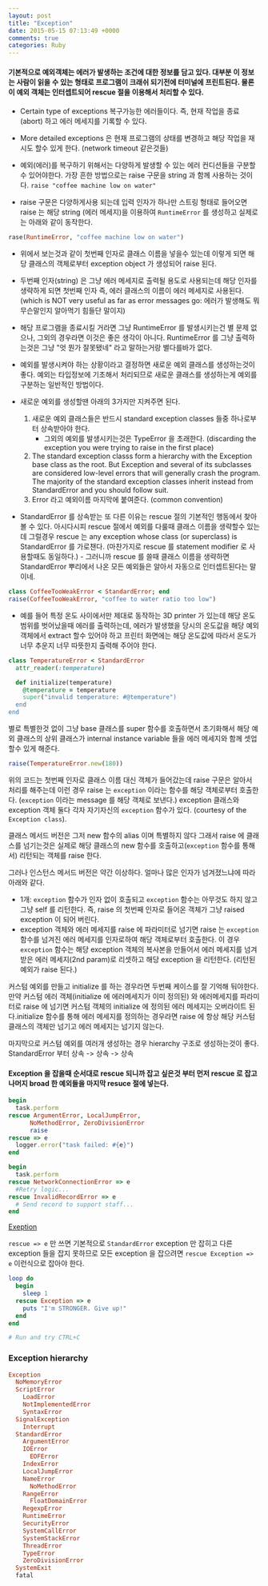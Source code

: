 ```yaml
---
layout: post
title: "Exception"
date: 2015-05-15 07:13:49 +0000
comments: true
categories: Ruby
---
```


#### 기본적으로 예외객체는 에러가 발생하는 조건에 대한 정보를 담고 있다. 대부분 이 정보는 사람이 읽을 수 있는 형태로 프로그램이 크래쉬 되기전에 터미널에 프린트된다. 물론 이 예외 객체는 인터셉트되어 rescue 절을 이용해서 처리할 수 있다.

* Certain type of exceptions 복구가능한 에러들이다. 즉, 현재 작업을 종료(abort) 하고 에러 메세지를 기록할 수 있다.
* More detailed exceptions 은 현재 프로그램의 상태를 변경하고 해당 작업을 재시도 할수 있게 한다. (network timeout 같은것들)

* 예외(에러)를 복구하기 위해서는 다양하게 발생할 수 있는 에러 컨디션들을 구분할수 있어야한다. 가장 흔한 방법으로는 raise 구문을 string 과 함께 사용하는 것이다. `raise "coffee machine low on water"`
* raise 구문은 다양하게사용 되는데 입력 인자가 하나만 스트링 형태로 들어오면 raise 는 해당 string (에러 메세지)을 이용하여 `RuntimeError` 를 생성하고 실제로는 아래와 같이 동작한다.
 ```ruby
 rase(RuntimeError, "coffee machine low on water")
 ```
* 위에서 보는것과 같이 첫번째 인자로 클래스 이름을 넣을수 있는데 이렇게 되면 해당 클래스의 객체로부터 exception object 가 생성되어 raise 된다.
* 두번째 인자(string) 은 그냥 에러 메세지로 출력될 용도로 사용되는데 해당 인자를 생략하게 되면 첫번째 인자 즉, 에러 클래스의 이름이 에러 메세지로 사용된다. (which is NOT very useful as far as error messages go: 에러가 발생해도 뭐 무슨말인지 알아먹기 힘들단 말이지)

* 해당 프로그램을 종료시킬 거라면 그냥 RuntimeError 를 발생시키는건 별 문제 없으나, 그외의 경우라면 이것은 좋은 생각이 아니다. RuntimeError 를 그냥 출력하는것은 그냥 "엇 뭔가 잘못됐네" 라고 말하는거랑 별다를바가 없다.

* 예외를 발생시켜야 하는 상황이라고 결정하면 새로운 예외 클래스를 생성하는것이 좋다. 예외는 타입정보에 기초해서 처리되므로 새로운 클래스를 생성하는게 예외를 구분하는 일반적인 방법이다.

* 새로운 예외를 생성할땐 아래의 3가지만 지켜주면 된다.
  1. 새로운 예외 클래스들은 반드시 standard exception classes 들중 하나로부터 상속받아야 한다.
      - 그외의 예외를 발생시키는것은 TypeError 을 초래한다. (discarding the exception you were trying to raise in the first place)
  2. The standard exception classs form a hierarchy with the Exception base class as the root. But Exception and several of its subclasses are considered low-level errors that will generally crash the program. The majority of the standard exception classes inherit instead from StandardError and you should follow suit.
  3. Error 라고 예외이름 마지막에 붙여준다. (common convention)

* StandardError 를 상속받는 또 다른 이유는 rescue 절의 기본적인 행동에서 찾아볼 수 있다. 아시다시피 rescue 절에서 예외를 다룰때 클래스 이름을 생략할수 있는데 그럴경우 rescue 는 any exception whose class (or superclass) is StandardError 를 가로챈다. (마찬가지로 rescue 를 statement modifier 로 사용할때도 동일하다.) - 그러니까 rescue 를 쓸때 클래스 이름을 생략하면 StandardError 뿌리에서 나온 모든 예외들은 알아서 자동으로 인터셉트된다는 말이네.

```ruby
class CoffeeTooWeakError < StandardError; end
raise(CoffeeTooWeakError, "coffee to water ratio too low")
```

* 예를 들어 특정 온도 사이에서만 제대로 동작하는 3D printer 가 있는데 해당 온도 범위를 벗어났을때 에러를 출력하는데, 에러가 발생했을 당시의 온도값을 해당 예외 객체에서 extract 할수 있어야 하고 프린터 화면에는 해당 온도값에 따라서 온도가 너무 추운지 너무 따뜻한지 출력해 주어야 한다.
```ruby
class TemperatureError < StandardError
  attr_reader(:temperature)

  def initialize(temperature)
    @temperature = temperature
    super("invalid temperature: #@temperature")
  end
end
```

별로 특별한것 없이 그냥 base 클래스를 super 함수를 호출하면서 초기화해서 해당 예외 클래스의 상위 클래스가 internal instance variable 들을 에러 메세지와 함께 셋업할수 있게 해준다.

```ruby
raise(TemperatureError.new(180))
```

위의 코드는 첫번째 인자로 클래스 이름 대신 객체가 들어갔는데 raise 구문은 알아서 처리를 해주는데 이런 경우 raise 는 `exception` 이라는 함수를 해당 객체로부터 호출한다. (`exception` 이라는 message 를 해당 객체로 보낸다.) exception 클래스와 exception 객체 둘다 각자 자기자신의 `exception` 함수가 있다. (courtesy of the `Exception class`).

클래스 메서드 버전은 그저 new 함수의 alias 이며 특별하지 않다 그래서 raise 에 클래스를 넘기는것은 실제로 해당 클래스의 new 함수를 호출하고(`exception` 함수를 통해서) 리턴되는 객체를 raise 한다.

그러나 인스턴스 메서드 버전은 약간 이상하다. 얼마나 많은 인자가 넘겨졌느냐에 따라 아래와 같다.
  - 1개: `exception` 함수가 인자 없이 호출되고 `exception` 함수는 아무것도 하지 않고 그냥 self 를 리턴한다. 즉, raise 의 첫번째 인자로 들어온 객체가 그냥 raised exception 이 되어 버린다.
  - exception 객체와 에러 메세지를 raise 에 파라미터로 넘기면 raise 는 `exception` 함수를 넘겨진 에러 메세지를 인자로하여 해당 객체로부터 호출한다. 이 경우 `exception` 함수는 해당 exception 객체의 복사본을 만들어서 에러 메세지를 넘겨받은 에러 메세지(2nd param)로 리셋하고 해당 exception 을 리턴한다. (리턴된 예외가 raise 된다.)

  커스텀 예외를 만들고 initialize 를 하는 경우라면 두번째 케이스를 잘 기억해 둬야한다. 만약 커스텀 에러 객체(initialize 에 에러메세지가 이미 정의된) 와 에러메세지를 파라미터로 raise 에 넘기면 커스텀 객체의 initialize 에 정의된 에러 메세지는 오버라이트 된다.initialize 함수를 통해 에러 메세지를 정의하는 경우라면 raise 에 항상 해당 커스텀 클래스의 객체만 넘기고 에러 메세지는 넘기지 않는다.

마지막으로 커스텀 예외를 여러개 생성하는 경우 hierarchy 구조로 생성하는것이 좋다. StandardError 부터 상속 -> 상속 -> 상속


#### Exception 을 잡을때 순서대로 rescue 되니까 잡고 싶은것 부터 먼저 rescue 로 잡고 나머지 broad 한 예외들을 마지막 resuce 절에 넣는다.

```ruby
begin
  task.perform
rescue ArgumentError, LocalJumpError,
      NoMethodError, ZeroDivisionError
      raise
rescue => e
  logger.error("task failed: #{e}")
end

```

```ruby
begin
  task.perform
rescue NetworkConnectionError => e
  #Retry logic...
rescue InvalidRecordError => e
  # Send record to support staff...
end
```

[Exeption](http://best-ruby.com/best_practices/using_exception_e.html)

`rescue => e` 만 쓰면 기본적으로 `StandardError` exception 만 잡히고 다른 exception 들을 잡지 못하므로 모든 exception 을 잡으려면 `rescue Exception => e` 이런식으로 잡아야 한다.

```ruby
loop do
  begin
    sleep 1
  rescue Exception => e
    puts "I'm STRONGER. Give up!"
  end
end

# Run and try CTRL+C
```

### Exception hierarchy
```ruby
Exception
  NoMemoryError
  ScriptError
    LoadError
    NotImplementedError
    SyntaxError
  SignalException
    Interrupt
  StandardError
    ArgumentError
    IOError
      EOFError
    IndexError
    LocalJumpError
    NameError
      NoMethodError
    RangeError
      FloatDomainError
    RegexpError
    RuntimeError
    SecurityError
    SystemCallError
    SystemStackError
    ThreadError
    TypeError
    ZeroDivisionError
  SystemExit
  fatal
```
